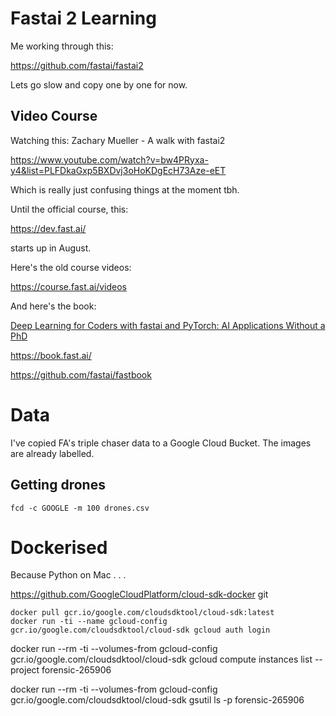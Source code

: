 # Fastai 2 Learning

Me working through this:

https://github.com/fastai/fastai2



Lets go slow and copy one by one for now.

## Video Course

Watching this:
Zachary Mueller - A walk with fastai2

https://www.youtube.com/watch?v=bw4PRyxa-y4&list=PLFDkaGxp5BXDvj3oHoKDgEcH73Aze-eET

Which is really just confusing things at the moment tbh.

Until the official course, this:

https://dev.fast.ai/

starts up in August.

Here's the old course videos:

https://course.fast.ai/videos

And here's the book:

[Deep Learning for Coders with fastai and PyTorch: AI Applications Without a PhD](https://www.amazon.com/Deep-Learning-Coders-fastai-PyTorch/dp/1492045527)

https://book.fast.ai/

https://github.com/fastai/fastbook

# Data

I've copied FA's triple chaser data to a Google Cloud Bucket. The images are already labelled.

## Getting drones

`fcd -c GOOGLE -m 100 drones.csv`

# Dockerised

Because Python on Mac . . .

https://github.com/GoogleCloudPlatform/cloud-sdk-docker
git 

```
docker pull gcr.io/google.com/cloudsdktool/cloud-sdk:latest
docker run -ti --name gcloud-config gcr.io/google.com/cloudsdktool/cloud-sdk gcloud auth login
````

docker run --rm -ti --volumes-from gcloud-config gcr.io/google.com/cloudsdktool/cloud-sdk gcloud compute instances list --project forensic-265906

docker run --rm -ti --volumes-from gcloud-config gcr.io/google.com/cloudsdktool/cloud-sdk gsutil ls -p forensic-265906

